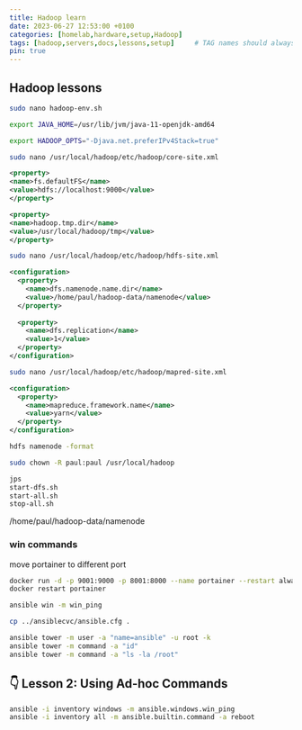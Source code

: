 ```yaml
---
title: Hadoop learn
date: 2023-06-27 12:53:00 +0100
categories: [homelab,hardware,setup,Hadoop]
tags: [hadoop,servers,docs,lessons,setup]     # TAG names should always be lowercase
pin: true
---
```


## Hadoop lessons

```bash
sudo nano hadoop-env.sh
```

```bash
export JAVA_HOME=/usr/lib/jvm/java-11-openjdk-amd64
```

```bash
export HADOOP_OPTS="-Djava.net.preferIPv4Stack=true"
```

```bash
sudo nano /usr/local/hadoop/etc/hadoop/core-site.xml
```

```xml
<property>
<name>fs.defaultFS</name>
<value>hdfs://localhost:9000</value>
</property>

<property>
<name>hadoop.tmp.dir</name>
<value>/usr/local/hadoop/tmp</value>
</property>
```

```bash
sudo nano /usr/local/hadoop/etc/hadoop/hdfs-site.xml
```

```xml
<configuration>
  <property>
    <name>dfs.namenode.name.dir</name>
    <value>/home/paul/hadoop-data/namenode</value>
  </property>
  
  <property>
    <name>dfs.replication</name>
    <value>1</value>
  </property>
</configuration>

```

```bash
sudo nano /usr/local/hadoop/etc/hadoop/mapred-site.xml
```

```xml
<configuration>
  <property>
    <name>mapreduce.framework.name</name>
    <value>yarn</value>
  </property>
</configuration>
```

```bash
hdfs namenode -format
```

```bash
sudo chown -R paul:paul /usr/local/hadoop 
```

```bash
jps
start-dfs.sh
start-all.sh
stop-all.sh
```

/home/paul/hadoop-data/namenode

### win commands

move portainer to different port

```bash
docker run -d -p 9001:9000 -p 8001:8000 --name portainer --restart always -v /var/run/docker.sock:/var/run/docker.sock -v portainer_data:/data portainer/portainer-ce:latest
docker restart portainer
```

```bash
ansible win -m win_ping

cp ../ansiblecvc/ansible.cfg .

ansible tower -m user -a "name=ansible" -u root -k
ansible tower -m command -a "id"
ansible tower -m command -a "ls -la /root"
```

## 👇 Lesson 2: Using Ad-hoc Commands

```bash
ansible -i inventory windows -m ansible.windows.win_ping
ansible -i inventory all -m ansible.builtin.command -a reboot
```
